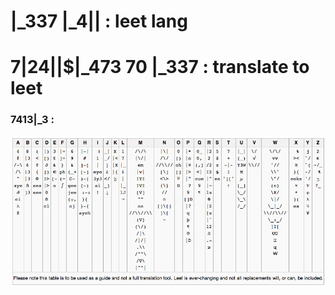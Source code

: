 # |_337 |_4|\| : leet lang
# 7|24|\|$|_473 70 |_337 : translate to leet 
### 7413|_3 :
![table](./table.png)
